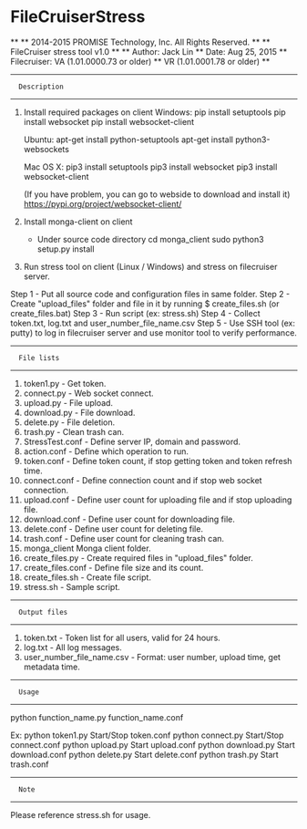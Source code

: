 # FileCruiserStress

**
**  2014-2015 PROMISE Technology, Inc. All Rights Reserved.
**
**  FileCruiser stress tool v1.0
**
**  Author:       Jack Lin
**  Date:         Aug 25, 2015
**  Filecruiser:  VA (1.01.0000.73 or older)
**                VR (1.01.0001.78 or older)
**

--------------------------
      Description
--------------------------
1. Install required packages on client
   Windows:
   pip install setuptools
   pip install websocket
   pip install websocket-client

   Ubuntu:
   apt-get install python-setuptools
   apt-get install python3-websockets

   Mac OS X:
   pip3 install setuptools
   pip3 install websocket
   pip3 install websocket-client

   (If you have problem, you can go to webside to download and install it)
    https://pypi.org/project/websocket-client/

2. Install monga-client on client
   - Under source code directory
   cd monga_client
   sudo python3 setup.py install

3. Run stress tool on client (Linux / Windows) and stress on filecruiser server.

Step 1 -   Put all source code and configuration files in same folder.
Step 2 -   Create "upload_files" folder and file in it by running $ create_files.sh (or create_files.bat)
Step 3 -   Run script (ex: stress.sh)
Step 4 -   Collect token.txt, log.txt and user_number_file_name.csv
Step 5 -   Use SSH tool (ex: putty) to log in filecruiser server and use monitor tool to verify performance.


--------------------------
      File lists
--------------------------
1. token1.py -          Get token.
2. connect.py -         Web socket connect.
3. upload.py -          File upload.
4. download.py -        File download.
5. delete.py -          File deletion.
6. trash.py -           Clean trash can.
7. StressTest.conf -    Define server IP, domain and password.
8. action.conf -        Define which operation to run.
9. token.conf -         Define token count, if stop getting token and token refresh time.
10. connect.conf -      Define connection count and if stop web socket connection.
11. upload.conf -       Define user count for uploading file and if stop uploading file.
12. download.conf -     Define user count for downloading file.
13. delete.conf -       Define user count for deleting file.
14. trash.conf -        Define user count for cleaning trash can.
15. monga_client        Monga client folder.
16. create_files.py -   Create required files in "upload_files" folder.
17. create_files.conf - Define file size and its count.
18. create_files.sh -   Create file script.
19. stress.sh -         Sample script.


--------------------------
      Output files
--------------------------
1. token.txt -                 Token list for all users, valid for 24 hours.
2. log.txt -                   All log messages.
3. user_number_file_name.csv - Format: user number, upload time, get metadata time.


--------------------------
      Usage
--------------------------
python function_name.py function_name.conf

Ex:
python token1.py Start/Stop token.conf
python connect.py Start/Stop connect.conf
python upload.py Start upload.conf
python download.py Start download.conf
python delete.py Start delete.conf
python trash.py Start trash.conf


--------------------------
      Note
--------------------------
Please reference stress.sh for usage.
